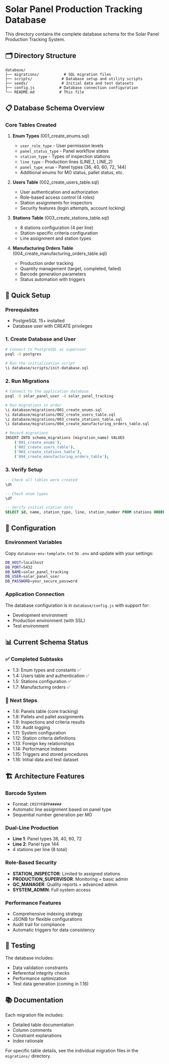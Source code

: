 # Solar Panel Production Tracking Database

This directory contains the complete database schema for the Solar Panel Production Tracking System.

## 🗂️ Directory Structure

```
database/
├── migrations/           # SQL migration files
├── scripts/             # Database setup and utility scripts
├── seeds/               # Initial data and test datasets
├── config.js           # Database connection configuration
└── README.md           # This file
```

## 📋 Database Schema Overview

### Core Tables Created

1. **Enum Types** (001_create_enums.sql)
   - `user_role_type` - User permission levels
   - `panel_status_type` - Panel workflow states
   - `station_type` - Types of inspection stations
   - `line_type` - Production lines (LINE_1, LINE_2)
   - `panel_type_enum` - Panel types (36, 40, 60, 72, 144)
   - Additional enums for MO status, pallet status, etc.

2. **Users Table** (002_create_users_table.sql)
   - User authentication and authorization
   - Role-based access control (4 roles)
   - Station assignments for inspectors
   - Security features (login attempts, account locking)

3. **Stations Table** (003_create_stations_table.sql)
   - 8 stations configuration (4 per line)
   - Station-specific criteria configuration
   - Line assignment and station types

4. **Manufacturing Orders Table** (004_create_manufacturing_orders_table.sql)
   - Production order tracking
   - Quantity management (target, completed, failed)
   - Barcode generation parameters
   - Status automation with triggers

## 🚀 Quick Setup

### Prerequisites
- PostgreSQL 15+ installed
- Database user with CREATE privileges

### 1. Create Database and User

```bash
# Connect to PostgreSQL as superuser
psql -U postgres

# Run the initialization script
\i database/scripts/init-database.sql
```

### 2. Run Migrations

```bash
# Connect to the application database
psql -U solar_panel_user -d solar_panel_tracking

# Run migrations in order
\i database/migrations/001_create_enums.sql
\i database/migrations/002_create_users_table.sql
\i database/migrations/003_create_stations_table.sql
\i database/migrations/004_create_manufacturing_orders_table.sql

# Record migrations
INSERT INTO schema_migrations (migration_name) VALUES 
    ('001_create_enums'),
    ('002_create_users_table'),
    ('003_create_stations_table'),
    ('004_create_manufacturing_orders_table');
```

### 3. Verify Setup

```sql
-- Check all tables were created
\dt

-- Check enum types
\dT

-- Verify initial station data
SELECT id, name, station_type, line, station_number FROM stations ORDER BY line, station_number;
```

## 🔧 Configuration

### Environment Variables

Copy `database-env-template.txt` to `.env` and update with your settings:

```bash
DB_HOST=localhost
DB_PORT=5432
DB_NAME=solar_panel_tracking
DB_USER=solar_panel_user
DB_PASSWORD=your_secure_password
```

### Application Connection

The database configuration is in `database/config.js` with support for:
- Development environment
- Production environment (with SSL)
- Test environment

## 📊 Current Schema Status

### ✅ Completed Subtasks
- 1.3: Enum types and constants ✅
- 1.4: Users table and authentication ✅
- 1.5: Stations configuration ✅
- 1.7: Manufacturing orders ✅

### 🔄 Next Steps
- 1.6: Panels table (core tracking)
- 1.8: Pallets and pallet assignments
- 1.9: Inspections and criteria results
- 1.10: Audit logging
- 1.11: System configuration
- 1.12: Station criteria definitions
- 1.13: Foreign key relationships
- 1.14: Performance indexes
- 1.15: Triggers and stored procedures
- 1.16: Initial data and test dataset

## 🏗️ Architecture Features

### Barcode System
- Format: `CRSYYFBPP#####`
- Automatic line assignment based on panel type
- Sequential number generation per MO

### Dual-Line Production
- **Line 1**: Panel types 36, 40, 60, 72
- **Line 2**: Panel type 144
- 4 stations per line (8 total)

### Role-Based Security
- **STATION_INSPECTOR**: Limited to assigned stations
- **PRODUCTION_SUPERVISOR**: Monitoring + basic admin
- **QC_MANAGER**: Quality reports + advanced admin
- **SYSTEM_ADMIN**: Full system access

### Performance Features
- Comprehensive indexing strategy
- JSONB for flexible configurations
- Audit trail for compliance
- Automatic triggers for data consistency

## 🧪 Testing

The database includes:
- Data validation constraints
- Referential integrity checks
- Performance optimization
- Test data generation (coming in 1.16)

## 📚 Documentation

Each migration file includes:
- Detailed table documentation
- Column comments
- Constraint explanations
- Index rationale

For specific table details, see the individual migration files in the `migrations/` directory.
